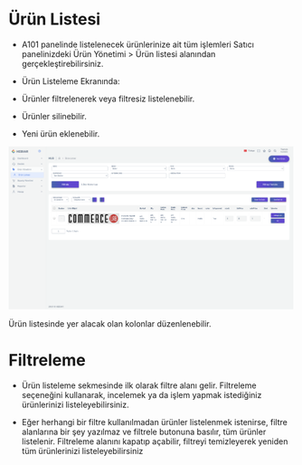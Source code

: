 # Ürün Listesi

* A101 panelinde listelenecek ürünlerinize ait tüm işlemleri Satıcı panelinizdeki Ürün Yönetimi > Ürün listesi alanından gerçekleştirebilirsiniz.

* Ürün Listeleme Ekranında: 
* Ürünler filtrelenerek veya filtresiz listelenebilir. 
* Ürünler silinebilir. 
* Yeni ürün eklenebilir. 

![screenshot](https://github.com/profcode1/a101docs/blob/main/m/Product-List.png)


Ürün listesinde yer alacak olan kolonlar düzenlenebilir. 

# Filtreleme

* Ürün listeleme sekmesinde ilk olarak filtre alanı gelir. Filtreleme seçeneğini kullanarak, incelemek ya da işlem yapmak istediğiniz ürünlerinizi listeleyebilirsiniz. 

* Eğer herhangi bir filtre kullanılmadan ürünler listelenmek istenirse, filtre alanlarına bir şey yazılmaz ve filtrele butonuna basılır, tüm ürünler listelenir. Filtreleme alanını kapatıp açabilir, filtreyi temizleyerek yeniden tüm ürünlerinizi listeleyebilirsiniz

















